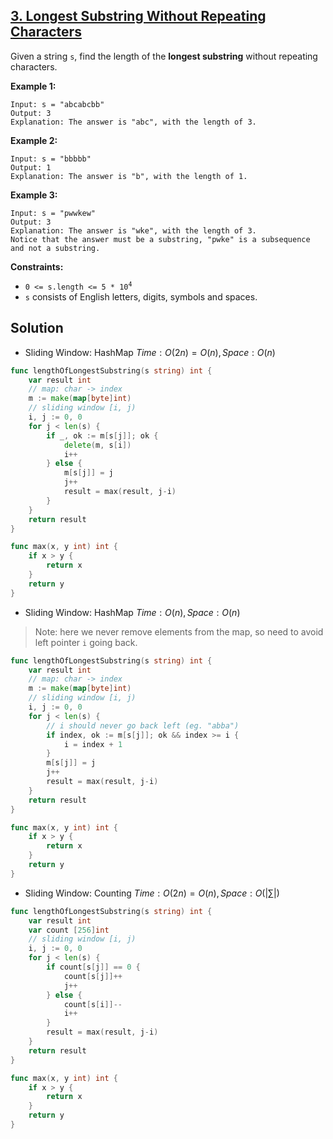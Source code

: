 ## [3. Longest Substring Without Repeating Characters](https://leetcode.com/problems/longest-substring-without-repeating-characters/)


Given a string `s`, find the length of the **longest substring** without repeating characters.

**Example 1:**

```
Input: s = "abcabcbb"
Output: 3
Explanation: The answer is "abc", with the length of 3.
```

**Example 2:**

```
Input: s = "bbbbb"
Output: 1
Explanation: The answer is "b", with the length of 1.
```

**Example 3:**

```
Input: s = "pwwkew"
Output: 3
Explanation: The answer is "wke", with the length of 3.
Notice that the answer must be a substring, "pwke" is a subsequence and not a substring.
```

**Constraints:**

*   <code>0 <= s.length <= 5 * 10<sup>4</sup></code>
*   `s` consists of English letters, digits, symbols and spaces.



## Solution

- Sliding Window: HashMap	$Time: O(2n) = O(n), Space: O(n)$ 

```go
func lengthOfLongestSubstring(s string) int {
    var result int
    // map: char -> index
    m := make(map[byte]int)
    // sliding window [i, j)
    i, j := 0, 0
    for j < len(s) {
        if _, ok := m[s[j]]; ok {
			delete(m, s[i])
			i++
        } else {
			m[s[j]] = j
			j++
			result = max(result, j-i)
		}
    }
    return result
}

func max(x, y int) int {
    if x > y {
        return x
    }
    return y
}
```

- Sliding Window: HashMap	$Time: O(n), Space: O(n)$ 

> Note: here we never remove elements from the map, so need to avoid left pointer `i` going back.

```go
func lengthOfLongestSubstring(s string) int {
    var result int
    // map: char -> index
    m := make(map[byte]int)
    // sliding window [i, j)
    i, j := 0, 0
    for j < len(s) {
        // i should never go back left (eg. "abba")
        if index, ok := m[s[j]]; ok && index >= i {
            i = index + 1
        }
        m[s[j]] = j
        j++
        result = max(result, j-i)
    }
    return result
}

func max(x, y int) int {
    if x > y {
        return x
    }
    return y
}
```



- Sliding Window: Counting	$Time: O(2n) = O(n), Space: O(|\sum|)$ 

```go
func lengthOfLongestSubstring(s string) int {
	var result int
	var count [256]int
	// sliding window [i, j)
	i, j := 0, 0
	for j < len(s) {
		if count[s[j]] == 0 {
			count[s[j]]++
			j++
		} else {
			count[s[i]]--
			i++
		}
		result = max(result, j-i)
	}
	return result
}

func max(x, y int) int {
	if x > y {
		return x
	}
	return y
}
```

